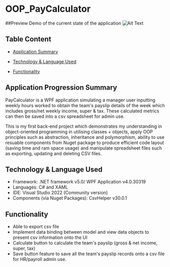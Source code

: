 # OOP_PayCalculator

##Preview 
Demo of the current state of the application
![Alt Text](https://github.com/mrteeson94/OOP_PayCalculator/blob/main/payCalculator.gif)

## Table Content
* [Application Summary](#Application-Summary)

* [Technology & Language Used](#Technology-&-Language-Used)

* [Functionality](#Functionality)

## Application Progression Summary
PayCalculator is a WPF application simulating a manager user inputting weekly hours worked to obtain the team's payslip details of the week 
which includes gross/net weekly income, super & tax. These calculated metrics can then be saved into a csv spreadsheet for admin use.

This is my first back-end project which demonstrates my understanding in object-oriented programming in utilising classes + objects, 
apply OOP principles such as abstraction, inheritance and polymorphism, ability to use resuable components from Nuget package to 
produce efficient code layout (saving time and ram space usage) and manipulate spreadsheet files such as exporting, updating and deleting CSV files.

## Technology & Language Used
* Framework: .NET framework v5.0/ WPF Application v4.0.30319
* Languages: C# and XAML 
* IDE: Visual Studio 2022 (Community version)
* Components (via Nuget Packages): CsvHelper v30.0.1

## Functionality
* Able to export csv file 
* Implement data binding between model and view data objects to present csv information onto the UI
* Calculate button to calculate the team's payslip (gross & net income, super, tax) 
* Save button feature to save all the team's payslip records onto a csv file for HR/payroll admin use.
